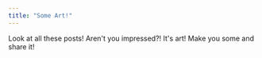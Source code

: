```yaml
---
title: "Some Art!"
---
```


Look at all these posts!  Aren't you impressed?!  It's art!  Make you some and share it!
